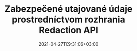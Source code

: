 ---
############################# Static ############################
layout: "product"
date: 2021-04-27T09:31:06+03:00
draft: false

product: "Redaction"
product_tag: "redaction"
platform: ".NET"
platform_tag: "net"

############################# Head ############################
head_title: "C# .NET Redakcia API | Skryť súkromný text z PDF Word Excel Obrázky"
head_description: "API na redakciu dokumentov pre .NET. Redigujte, skryte alebo odstráňte citlivý obsah z PDF, Microsoft Word, Excel, prezentácií a rastrových obrázkov."

############################# Header ############################
title: "Zabezpečené utajované údaje prostredníctvom rozhrania Redaction API"
description: "Redigujte, skryte alebo odstráňte citlivý obsah a metaúdaje z dokumentov, pracovných hárkov, prezentácií, PDF a súborov rastrových obrázkov pomocou .NET API."
button:
    enable: true

############################# SubMenu ############################
submenu:
    enable: true
    
    left:
        img_alt: "GroupDocs.Redaction for .NET"
        image: "https://www.groupdocs.cloud/templates/groupdocs/images/product-logos/groupdocs-redaction-net.png"
        product: "GroupDocs.Redaction"
        platform: ".NET"

    middle:
        button:
            # button loop
            - link: "#overview"
              text: "Prehľad"

            # button loop
            - link: "#features"
              text: "Vlastnosti"

            # button loop
            - link: "#support"
              text: "Podpora"

            # button loop
            - link: "https://products.groupdocs.app/redaction"
              text: "Živá ukážka"

            # button loop
            - link: "https://purchase.groupdocs.com/pricing/redaction/net"
              text: "Cenník"

    right:
        link_download: "https://downloads.groupdocs.com/redaction"
        link_learn: "https://docs.groupdocs.com/redaction/net/"
        link_buy: "https://purchase.groupdocs.com"

############################# Overview ############################
overview:
    enable: true
    content: |
      GroupDocs.Redaction for .NET je knižnica API, ktorá vám pomôže vymazať citlivé a utajované údaje z rôznych formátov súborov, ako napríklad Microsoft Word, Excel, PowerPoint a PDF. Rozhranie nášho rozhrania Redaction API nezávislé od formátu podporuje redakciu rôznych typov, napr. redakciu textu, redakciu metadát, redakciu anotácií a redakciu tabuľkových dokumentov. GroupDocs.Redaction for .NET API vám tiež umožňuje redigovať súbory chránené heslom. Môžete uložiť dokument v pôvodnom formáte, ako aj vytvoriť dezinfikovaný dokument PDF s rastrovými obrázkami pôvodných strán.
    tabs:
      enable: true
      
      ## TAB ONE ##
      tab_one:
        description: |
          Nasleduje prehľad GroupDocs.Redaction pre .NET:
      
        right:
          enable: true
          icon: "fab fa-html5"
          title: "Prehľad"
          content: |
            * Redigovať text
            * Redigovať metadáta
            * Redigovať anotáciu
            * Redigovať tabuľkový dokument
            * Redigovať chránené súbory
            * Prispôsobenie
      
      ## TAB TWO ##
      tab_two:
        description: |
          GroupDocs.Redaction for .NET podporuje nasledujúce [formáty súborov dokumentov](https://docs.groupdocs.com/redaction//supported-document-formats/) :net

        right:
          enable: true
          table:
            # table loop
            - title: "Redigovať text, metaúdaje a komentáre"
              content: |
                * **Word**: DOC, DOCX, DOT, ODT, DOTX, DOCM, DOTM, RTF
                * **Excel**: XLS, XLSX, XLT, XLTX, XLSM, XLTM, CSV
                * **PowerPoint**: PPT, PPTX, PPS, PPSX, POTX, PPTM, PPSM, POTM
                * **Pevné rozloženie**: PDF
                * **Rastrové obrázky**: JPG, BMP, PNG, GIF, TIFF

      ## TAB THREE ##
      tab_three:
        description: |
          GroupDocs.Redaction for .NET podporuje nasledujúce operačné systémy, rámce a správcov balíkov:
        
        left:
          enable: true
          table:
            # table loop
            - icon: "fab fa-windows"
              title: "Operačné systémy"
              content: |
                * Windows Desktop
                * Windows Server
                * Windows Azure
                * Linux

            # table loop
            - icon: "fas fa-code"
              title: "Podporované rámce"
              content: |
                * .NET Framework 2.0 alebo vyššie
                * .NET Standard 2.0
                * .NET Core 2.0

        right:
          enable: true
          table:
            # table loop
            - icon: "fa-box"
              title: "Správca balíkov"
              content: |
                * NuGet

            # table loop
            - icon: "fas fa-tools"
              title: "Vývojové prostredia"
              content: |
                * Microsoft Visual Studio
                * Xamarin.Android
                * Xamarin.IOS
                * Xamarin.Mac
                * MonoDevelop

############################# Features ############################
features:
    enable: true
    title: "GroupDocs.Redaction pre .NET Funkcie"

    feature:
      # feature loop
      - icon: "fas fa-copy"
        content: "Vykonajte vyhľadávanie presnej redigovania frázy s rozlišením malých a malých písmen"

      # feature loop
      - icon: "fas fa-eye"
        content: "Použite farebné pole na skrytie redigovaného textu namiesto nahradenia reťazca"

      # feature loop
      - icon: "fas fa-bolt"
        content: "Vyhľadajte a redigujte ľubovoľný text pomocou vyhľadávania regulárnych výrazov"
      
      # feature loop
      - icon: "fas fa-file-powerpoint"
        content: "Filtrovať všetky alebo ľubovoľnú kombináciu utajovaných informácií o metaúdajoch dokumentu"

      # feature loop
      - icon: "fas fa-code"
        content: "Rýchle vymazanie úplných informácií o metaúdajoch konkrétneho dokumentu"

      # feature loop
      - icon: "fas fa-cloud"
        content: "Nastavte rozsah redigovania na konkrétny pracovný hárok a/alebo stĺpec v Excel"

      # feature loop
      - icon: "fas fa-remove-format"
        content: "Odstránenie všetkých alebo konkrétnych poznámok a iných anotácií z dokumentu"

      # feature loop
      - icon: "fas fa-comment-slash"
        content: "Vyhľadávanie a odstránenie citlivých údajov z textu anotácie"

      # feature loop
      - icon: "fas fa-location-arrow"
        content: "Schopnosť pracovať s vlastnými formátmi a redakciami"

      # feature loop
      - icon: "fas fa-border-all"
        content: "Podpora formátov rastrových obrázkov a redakcie oblasti obrázkov"

      # feature loop
      - icon: "fas fa-wrench"
        content: "Zadajte množinu pravidiel redigovania (politiky) v XML súbore"

      # feature loop
      - icon: "fas fa-columns"
        content: "Zadajte rozsah strán a úroveň zhody PDF počas konverzie na PDF"

      # feature loop
      - icon: "fas fa-file-word"
        content: "Úprava alebo odstránenie EXIF metaúdajov z obrázkových súborov"

      # feature loop
      - icon: "fas fa-envelope"
        content: "Redigovať vložené obrázky vo vnútri PDF, Word a prezentačných dokumentov"

      # feature loop
      - icon: "fas fa-print"
        content: "Uloženie politiky redigovania ako súboru XML"

    more_feature:
      # more_feature_loop
      - title: "Redigujte svoje utajované údaje s jednoduchosťou a kontrolou"
        content: |
          GroupDocs.Redaction for .NET API vám poskytuje úplnú kontrolu nad tým, ako chcete skryť alebo vymazať dôležité utajované informácie z podporovaného dokumentu. Používanie nášho Redaction API je celkom jednoduché a priame.  

          V nasledujúcom príklade načítame podporovaný dokument, redigujeme akýkoľvek text, ktorý zodpovedá „2 číslice, medzery alebo nič, 2 číslice, opäť medzery a 6 číslic“ (napríklad 12 34 567890) s modrým farebným rámčekom pomocou C#. Po dokončení uloží dokument v pôvodnom formáte premenovaním na pridanú príponu „Redigované“:

          ```cs
          // Vytvorte inštanciu triedy Redactor
          using (Redactor redactor = new Redactor("sample.docx"))
          {
            // Použiť redakciu
            redactor.Apply(new RegexRedaction("\\d{2}\\s*\\d{2}[^\\d]*\\d{6}", new ReplacementOptions(System.Drawing.Color.Blue)));
            redactor.Save();
          }
          ```

############################# Support ############################
support:
    enable: true

############################# Solutions ############################
solutions:
    enable: true
    title: "GroupDocs.Redaction ponúka rozhrania API na prezeranie dokumentov pre ďalšie populárne vývojové prostredia"

    solution:
        # solution loop
        - img_alt: "GroupDocs.Redaction for .NET"
          image: "/border/groupdocs-redaction-net.svg"
          product: "GroupDocs.Redaction"
          platform: ".NET"
          link: "/redaction/net/"

        # solution loop
        - img_alt: "GroupDocs.Redaction for Java"
          image: "/border/groupdocs-redaction-java.svg"
          product: "GroupDocs.Redaction"
          platform: "Java"
          link: "/redaction/java/"

############################# Back to top ###############################
back_to_top:
  enable: true
---